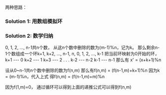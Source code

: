 两种思路：

### Solution 1: 用数组模拟环

### Solution 2: 数学归纳

0, 1, 2, ..., n-1共n个数，
从这n个数中删除的数为(m-1)%n，记为k。
那么剩余n-1个数组成一个环k+1, k+2, ..., n-1, n, 0, 1, 2, ..., k-1
把当前环映射为0开始的环，
k+1 --- 0
k+2 --- 1
k+3 --- 2
.
.
.
k-2 --- n-2
k-1 --- n-1
那么有
x' = (x+k+1)%n

设从0~n-1共n个数中删除的数为f(n,m)
那么有f(n,m) = (f(n-1,m)+k+1)%n
因为k = (m-1)%n，代入上式
得f(n,m) = (f(n-1,m)+m)%n

因为f(1,m)=0，
通过循环可以得到上面的递推公式可以得到f(n,m)
